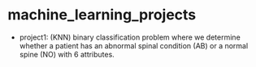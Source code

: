 # machine_learning_projects
- project1: (KNN) binary classification problem where we determine whether a patient has an abnormal spinal condition (AB) or a normal spine (NO) with 6 attributes. 
